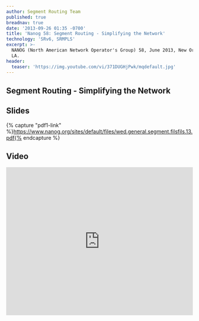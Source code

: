 ```yaml
---
author: Segment Routing Team
published: true
breadnav: true
date: '2013-09-26 01:35 -0700'
title: 'Nanog 58: Segment Routing - Simplifying the Network'
technology: 'SRv6, SRMPLS'
excerpt: >-
  NANOG (North American Network Operator's Group) 58, June 2013, New Orleans,
  LA.
header:
  teaser: 'https://img.youtube.com/vi/371DUGHjPwk/mqdefault.jpg'
---
```


## Segment Routing - Simplifying the Network

## Slides
{% capture "pdf1-link" %}https://www.nanog.org/sites/default/files/wed.general.segment.filsfils.13.pdf{% endcapture %}

<script src="{{ '/assets/js/pdfobject.min.js' | relative_url }}"></script>
<div class="fitvidsignore" id="pdf"></div>
<script>PDFObject.embed(" {{ pdf-link }} ", "#pdf", {height: "21.5em", width: "31.3em"});</script>


## Video

<iframe width="100%" height="400px" src="https://www.youtube.com/embed/371DUGHjPwk" frameborder="0" allowfullscreen></iframe>
